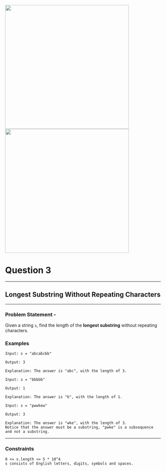 <img src = 'https://awesomescreenshot.s3.amazonaws.com/image/4900480/44050671-c232ed5609acf56be8822dab4fbc7d16.png?X-Amz-Algorithm=AWS4-HMAC-SHA256&X-Amz-Credential=AKIAJSCJQ2NM3XLFPVKA%2F20231106%2Fus-east-1%2Fs3%2Faws4_request&X-Amz-Date=20231106T100504Z&X-Amz-Expires=28800&X-Amz-SignedHeaders=host&X-Amz-Signature=4fa2b92e9ba98c94d80a5d667699b1e01e5322f0a33ff594c0d596b25770cabe' width = 400><img src = 'https://awesomescreenshot.s3.amazonaws.com/image/4900480/44050677-7eada41d99d6298fbe255474c589db3d.png?X-Amz-Algorithm=AWS4-HMAC-SHA256&X-Amz-Credential=AKIAJSCJQ2NM3XLFPVKA%2F20231106%2Fus-east-1%2Fs3%2Faws4_request&X-Amz-Date=20231106T100521Z&X-Amz-Expires=28800&X-Amz-SignedHeaders=host&X-Amz-Signature=7add47efcee7f8df7dda31262dbb2ba393b2f328eeb9832a2f2cdb8fe72f741e' width = 400>

# Question 3
****
## Longest Substring Without Repeating Characters

****
### Problem Statement -

Given a string `s`, find the length of the **longest substring** without repeating characters.

### Examples
```
Input: s = "abcabcbb"

Output: 3

Explanation: The answer is "abc", with the length of 3.
```
```
Input: s = "bbbbb"

Output: 1

Explanation: The answer is "b", with the length of 1.
```
```
Input: s = "pwwkew"

Output: 3

Explanation: The answer is "wke", with the length of 3.
Notice that the answer must be a substring, "pwke" is a subsequence and not a substring.
```
****
### Constraints
```
0 <= s.length <= 5 * 10^4
s consists of English letters, digits, symbols and spaces.
```
